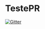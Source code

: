 # TestePR

[![Gitter](https://badges.gitter.im/brunoteixeiralc/TestePR.svg)](https://gitter.im/brunoteixeiralc/TestePR?utm_source=badge&utm_medium=badge&utm_campaign=pr-badge&utm_content=badge)